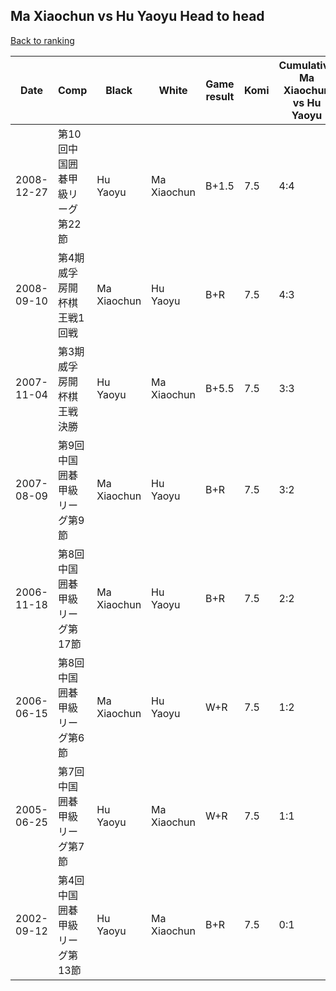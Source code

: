 ## Ma Xiaochun vs Hu Yaoyu Head to head

[Back to ranking](../../index.md)




| **Date** | **Comp** | **Black** | **White** | **Game result** | **Komi** | **Cumulative Ma Xiaochun vs Hu Yaoyu** | **Ma Xiaochun streak** | **Hu Yaoyu streak** | 
| --- | --- | --- | --- | --- | --- | --- | --- | --- |
| 2008-12-27 | 第10回中国囲碁甲級リーグ第22節 | Hu Yaoyu | Ma Xiaochun | B+1.5 | 7.5 | 4:4 | 0 | 1 | 
| 2008-09-10 | 第4期威孚房開杯棋王戦1回戦 | Ma Xiaochun | Hu Yaoyu | B+R | 7.5 | 4:3 | 1 | 0 | 
| 2007-11-04 | 第3期威孚房開杯棋王戦決勝 | Hu Yaoyu | Ma Xiaochun | B+5.5 | 7.5 | 3:3 | 0 | 1 | 
| 2007-08-09 | 第9回中国囲碁甲級リーグ第9節 | Ma Xiaochun | Hu Yaoyu | B+R | 7.5 | 3:2 | 2 | 0 | 
| 2006-11-18 | 第8回中国囲碁甲級リーグ第17節 | Ma Xiaochun | Hu Yaoyu | B+R | 7.5 | 2:2 | 1 | 0 | 
| 2006-06-15 | 第8回中国囲碁甲級リーグ第6節 | Ma Xiaochun | Hu Yaoyu | W+R | 7.5 | 1:2 | 0 | 1 | 
| 2005-06-25 | 第7回中国囲碁甲級リーグ第7節 | Hu Yaoyu | Ma Xiaochun | W+R | 7.5 | 1:1 | 1 | 0 | 
| 2002-09-12 | 第4回中国囲碁甲級リーグ第13節 | Hu Yaoyu | Ma Xiaochun | B+R | 7.5 | 0:1 | 0 | 1 |




